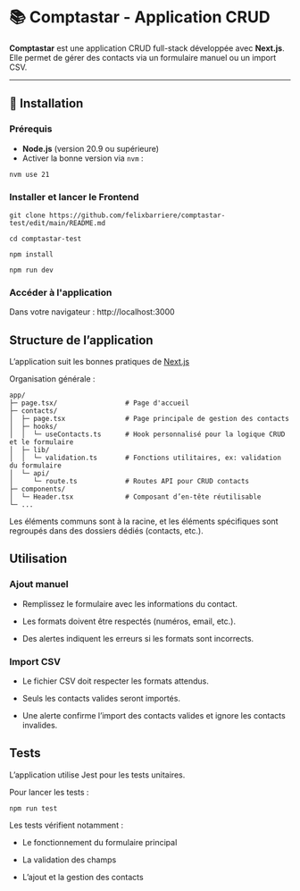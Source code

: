 # 📚 Comptastar - Application CRUD

**Comptastar** est une application CRUD full-stack développée avec **Next.js**.  
Elle permet de gérer des contacts via un formulaire manuel ou un import CSV.

---

## 🚀 Installation

### Prérequis

- **Node.js** (version 20.9 ou supérieure)  
- Activer la bonne version via `nvm` :  
```
nvm use 21
```

### Installer et lancer le Frontend

```
git clone https://github.com/felixbarriere/comptastar-test/edit/main/README.md

cd comptastar-test

npm install

npm run dev
```

### Accéder à l'application

Dans votre navigateur :
http://localhost:3000

## Structure de l’application

L’application suit les bonnes pratiques de [Next.js](https://nextjs.org/docs/app/getting-started/project-structure#organizing-your-project)

Organisation générale :
```
app/
├─ page.tsx/                 # Page d'accueil
├─ contacts/
│  ├─ page.tsx               # Page principale de gestion des contacts
│  ├─ hooks/
│  │  └─ useContacts.ts      # Hook personnalisé pour la logique CRUD et le formulaire
│  ├─ lib/
│  │  └─ validation.ts       # Fonctions utilitaires, ex: validation du formulaire
│  └─ api/
│     └─ route.ts            # Routes API pour CRUD contacts
├─ components/
│  └─ Header.tsx             # Composant d’en-tête réutilisable
└─ ...
```

Les éléments communs sont à la racine, et les éléments spécifiques sont regroupés dans des dossiers dédiés (contacts, etc.).

## Utilisation
### Ajout manuel

- Remplissez le formulaire avec les informations du contact.

- Les formats doivent être respectés (numéros, email, etc.).

- Des alertes indiquent les erreurs si les formats sont incorrects.

### Import CSV

- Le fichier CSV doit respecter les formats attendus.

- Seuls les contacts valides seront importés.

- Une alerte confirme l’import des contacts valides et ignore les contacts invalides.


## Tests

L’application utilise Jest pour les tests unitaires.

Pour lancer les tests :

```npm run test```


Les tests vérifient notamment :

- Le fonctionnement du formulaire principal

- La validation des champs

- L’ajout et la gestion des contacts
